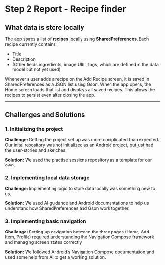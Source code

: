 # Step 2 Report - Recipe finder

## What data is store locally
The app stores a list of **recipes** locally using **SharedPreferences**.
Each recipe currently contains:
- Title
- Description
- (Other fields ingredients, image URL, tags, which are defined in the data model but not yet used)

Whenever a user adds a recipe on the Add Recipe screen, it is saved in SharedPreferences as a JSON list using Gson.
When the app opens, the Home screen loads that list and displays all saved recipes.
This allows the recipes to persist even after closing the app.

---

## Challenges and Solutions

### **1. Initializing the project**
**Challenge:** Getting the project set up was more complicated than expected. Our inital repository was not initialized as an Android project, but just had the user-stories and sketches.

**Solution:** We used the practise sessions repository as a template for our own.

### **2. Implementing local data storage**
**Challenge:** Implementing logic to store data locally was something new to us. 

**Solution:** We used AI guidance and Android documentations to help us understand how SharedPreferences and Gson work together.

### **3. Implementing basic navigation**
**Challenge:** Setting up navigation between the three pages (Home, Add Item, Profile) required understanding the Navigation Compose framework and managing screen states correctly.  

**Solution:** We followed Android’s Navigation Compose documentation and used some help from AI to get a working solution.
